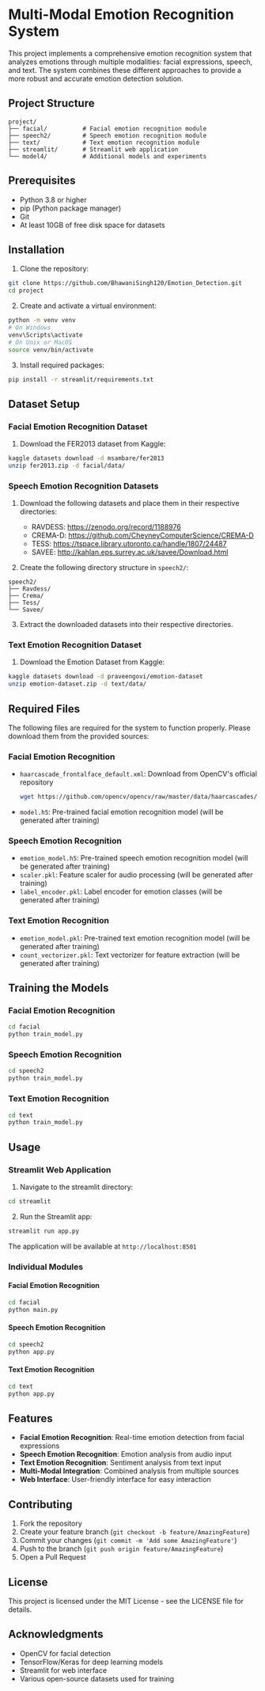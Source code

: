 # Multi-Modal Emotion Recognition System

This project implements a comprehensive emotion recognition system that analyzes emotions through multiple modalities: facial expressions, speech, and text. The system combines these different approaches to provide a more robust and accurate emotion detection solution.

## Project Structure

```
project/
├── facial/          # Facial emotion recognition module
├── speech2/         # Speech emotion recognition module
├── text/            # Text emotion recognition module
├── streamlit/       # Streamlit web application
└── model4/          # Additional models and experiments
```

## Prerequisites

- Python 3.8 or higher
- pip (Python package manager)
- Git
- At least 10GB of free disk space for datasets

## Installation

1. Clone the repository:
```bash
git clone https://github.com/BhawaniSingh120/Emotion_Detection.git
cd project
```

2. Create and activate a virtual environment:
```bash
python -m venv venv
# On Windows
venv\Scripts\activate
# On Unix or MacOS
source venv/bin/activate
```

3. Install required packages:
```bash
pip install -r streamlit/requirements.txt
```

## Dataset Setup

### Facial Emotion Recognition Dataset
1. Download the FER2013 dataset from Kaggle:
```bash
kaggle datasets download -d msambare/fer2013
unzip fer2013.zip -d facial/data/
```

### Speech Emotion Recognition Datasets
1. Download the following datasets and place them in their respective directories:
   - RAVDESS: https://zenodo.org/record/1188976
   - CREMA-D: https://github.com/CheyneyComputerScience/CREMA-D
   - TESS: https://tspace.library.utoronto.ca/handle/1807/24487
   - SAVEE: http://kahlan.eps.surrey.ac.uk/savee/Download.html

2. Create the following directory structure in `speech2/`:
```
speech2/
├── Ravdess/
├── Crema/
├── Tess/
└── Savee/
```

3. Extract the downloaded datasets into their respective directories.

### Text Emotion Recognition Dataset
1. Download the Emotion Dataset from Kaggle:
```bash
kaggle datasets download -d praveengovi/emotion-dataset
unzip emotion-dataset.zip -d text/data/
```

## Required Files

The following files are required for the system to function properly. Please download them from the provided sources:

### Facial Emotion Recognition
- `haarcascade_frontalface_default.xml`: Download from OpenCV's official repository
  ```bash
  wget https://github.com/opencv/opencv/raw/master/data/haarcascades/haarcascade_frontalface_default.xml -O facial/haarcascade_frontalface_default.xml
  ```
- `model.h5`: Pre-trained facial emotion recognition model (will be generated after training)

### Speech Emotion Recognition
- `emotion_model.h5`: Pre-trained speech emotion recognition model (will be generated after training)
- `scaler.pkl`: Feature scaler for audio processing (will be generated after training)
- `label_encoder.pkl`: Label encoder for emotion classes (will be generated after training)

### Text Emotion Recognition
- `emotion_model.pkl`: Pre-trained text emotion recognition model (will be generated after training)
- `count_vectorizer.pkl`: Text vectorizer for feature extraction (will be generated after training)

## Training the Models

### Facial Emotion Recognition
```bash
cd facial
python train_model.py
```

### Speech Emotion Recognition
```bash
cd speech2
python train_model.py
```

### Text Emotion Recognition
```bash
cd text
python train_model.py
```

## Usage

### Streamlit Web Application
1. Navigate to the streamlit directory:
```bash
cd streamlit
```

2. Run the Streamlit app:
```bash
streamlit run app.py
```

The application will be available at `http://localhost:8501`

### Individual Modules

#### Facial Emotion Recognition
```bash
cd facial
python main.py
```

#### Speech Emotion Recognition
```bash
cd speech2
python app.py
```

#### Text Emotion Recognition
```bash
cd text
python app.py
```

## Features

- **Facial Emotion Recognition**: Real-time emotion detection from facial expressions
- **Speech Emotion Recognition**: Emotion analysis from audio input
- **Text Emotion Recognition**: Sentiment analysis from text input
- **Multi-Modal Integration**: Combined analysis from multiple sources
- **Web Interface**: User-friendly interface for easy interaction

## Contributing

1. Fork the repository
2. Create your feature branch (`git checkout -b feature/AmazingFeature`)
3. Commit your changes (`git commit -m 'Add some AmazingFeature'`)
4. Push to the branch (`git push origin feature/AmazingFeature`)
5. Open a Pull Request

## License

This project is licensed under the MIT License - see the LICENSE file for details.

## Acknowledgments

- OpenCV for facial detection
- TensorFlow/Keras for deep learning models
- Streamlit for web interface
- Various open-source datasets used for training
